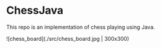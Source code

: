 # ChessJava
This repo is an implementation of chess playing using Java.

![chess_board](./src/chess_board.jpg | 300x300)
